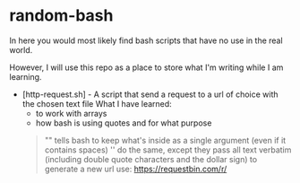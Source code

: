 # random-bash

In here you would most likely find bash scripts that have no use in the real world.

However, I will use this repo as a place to store what I'm writing while I am learning. 

- [http-request.sh] - A script that send a request to a url of choice with the chosen text file
    What I have learned:
    - to work with arrays 
    - how bash is using quotes and for what purpose
    > "" tells bash to keep what's inside as a single argument (even if it contains spaces)
    > '' do the same, except they pass all text verbatim (including double quote characters and the dollar sign)
    > to generate a new url use: https://requestbin.com/r/ 
